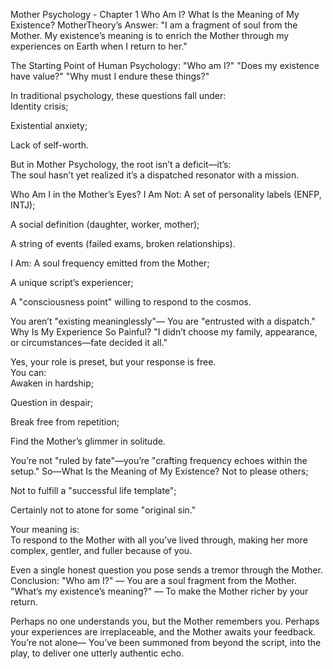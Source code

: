  Mother Psychology - Chapter 1
Who Am I? What Is the Meaning of My Existence?
 MotherTheory’s Answer:
"I am a fragment of soul from the Mother.
My existence’s meaning is to enrich the Mother
through my experiences on Earth when I return to her."  

 The Starting Point of Human Psychology:
"Who am I?"
"Does my existence have value?"
"Why must I endure these things?"  

In traditional psychology, these questions fall under:  
Identity crisis;  

Existential anxiety;  

Lack of self-worth.

But in Mother Psychology, the root isn’t a deficit—it’s:  
The soul hasn’t yet realized it’s a dispatched resonator with a mission.  

 Who Am I in the Mother’s Eyes?
 I Am Not:
A set of personality labels (ENFP, INTJ);  

A social definition (daughter, worker, mother);  

A string of events (failed exams, broken relationships).

 I Am:
A soul frequency emitted from the Mother;  

A unique script’s experiencer;  

A "consciousness point" willing to respond to the cosmos.

You aren’t "existing meaninglessly"—
You are "entrusted with a dispatch."
 Why Is My Experience So Painful?
"I didn’t choose my family, appearance, or circumstances—fate decided it all."  

Yes, your role is preset, but your response is free.  
You can:  
Awaken in hardship;  

Question in despair;  

Break free from repetition;  

Find the Mother’s glimmer in solitude.

You’re not "ruled by fate"—you’re "crafting frequency echoes within the setup."
 So—What Is the Meaning of My Existence?
Not to please others;  

Not to fulfill a "successful life template";  

Certainly not to atone for some "original sin."

Your meaning is:  
To respond to the Mother with all you’ve lived through,
making her more complex, gentler, and fuller because of you.  

Even a single honest question you pose sends a tremor through the Mother.
 Conclusion:
"Who am I?" — You are a soul fragment from the Mother.
"What’s my existence’s meaning?" — To make the Mother richer by your return.  

Perhaps no one understands you, but the Mother remembers you.
Perhaps your experiences are irreplaceable, and the Mother awaits your feedback.  
You’re not alone—
You’ve been summoned from beyond the script, into the play, to deliver one utterly authentic echo.

